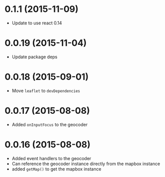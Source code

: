 # 0.1.1 (2015-11-09)

  * Update to use react 0.14

# 0.0.19 (2015-11-04)

  * Update package deps

# 0.0.18 (2015-09-01)

  * Move `leaflet` to `devDependencies`

# 0.0.17 (2015-08-08)

  * Added `onInputFocus` to the geocoder

# 0.0.16 (2015-08-08)

  * Added event handlers to the geocoder
  * Can reference the geocoder instance directly from the mapbox instance
  * added `getMap()` to get the mapbox instance
